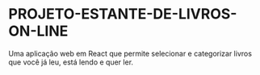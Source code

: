 # PROJETO-ESTANTE-DE-LIVROS-ON-LINE
 Uma aplicação web em React que permite selecionar e categorizar livros que você já leu, está lendo e quer ler.
